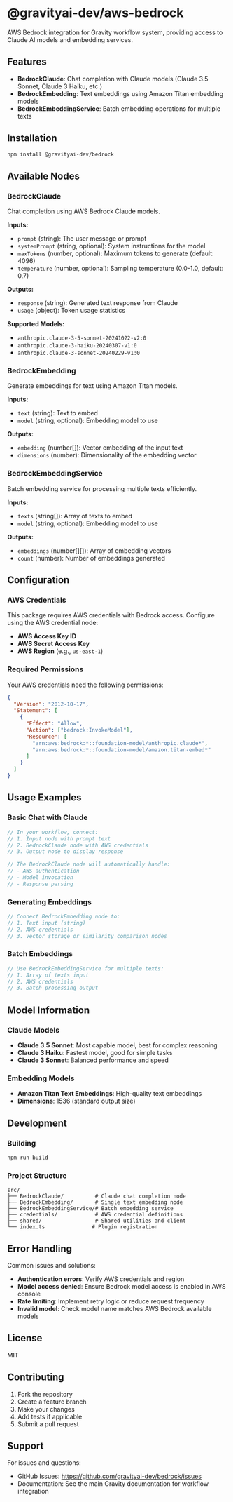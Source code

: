 # @gravityai-dev/aws-bedrock

AWS Bedrock integration for Gravity workflow system, providing access to Claude AI models and embedding services.

## Features

- **BedrockClaude**: Chat completion with Claude models (Claude 3.5 Sonnet, Claude 3 Haiku, etc.)
- **BedrockEmbedding**: Text embeddings using Amazon Titan embedding models
- **BedrockEmbeddingService**: Batch embedding operations for multiple texts

## Installation

```bash
npm install @gravityai-dev/bedrock
```

## Available Nodes

### BedrockClaude

Chat completion using AWS Bedrock Claude models.

**Inputs:**

- `prompt` (string): The user message or prompt
- `systemPrompt` (string, optional): System instructions for the model
- `maxTokens` (number, optional): Maximum tokens to generate (default: 4096)
- `temperature` (number, optional): Sampling temperature (0.0-1.0, default: 0.7)

**Outputs:**

- `response` (string): Generated text response from Claude
- `usage` (object): Token usage statistics

**Supported Models:**

- `anthropic.claude-3-5-sonnet-20241022-v2:0`
- `anthropic.claude-3-haiku-20240307-v1:0`
- `anthropic.claude-3-sonnet-20240229-v1:0`

### BedrockEmbedding

Generate embeddings for text using Amazon Titan models.

**Inputs:**

- `text` (string): Text to embed
- `model` (string, optional): Embedding model to use

**Outputs:**

- `embedding` (number[]): Vector embedding of the input text
- `dimensions` (number): Dimensionality of the embedding vector

### BedrockEmbeddingService

Batch embedding service for processing multiple texts efficiently.

**Inputs:**

- `texts` (string[]): Array of texts to embed
- `model` (string, optional): Embedding model to use

**Outputs:**

- `embeddings` (number[][]): Array of embedding vectors
- `count` (number): Number of embeddings generated

## Configuration

### AWS Credentials

This package requires AWS credentials with Bedrock access. Configure using the AWS credential node:

- **AWS Access Key ID**
- **AWS Secret Access Key**
- **AWS Region** (e.g., `us-east-1`)

### Required Permissions

Your AWS credentials need the following permissions:

```json
{
  "Version": "2012-10-17",
  "Statement": [
    {
      "Effect": "Allow",
      "Action": ["bedrock:InvokeModel"],
      "Resource": [
        "arn:aws:bedrock:*::foundation-model/anthropic.claude*",
        "arn:aws:bedrock:*::foundation-model/amazon.titan-embed*"
      ]
    }
  ]
}
```

## Usage Examples

### Basic Chat with Claude

```typescript
// In your workflow, connect:
// 1. Input node with prompt text
// 2. BedrockClaude node with AWS credentials
// 3. Output node to display response

// The BedrockClaude node will automatically handle:
// - AWS authentication
// - Model invocation
// - Response parsing
```

### Generating Embeddings

```typescript
// Connect BedrockEmbedding node to:
// 1. Text input (string)
// 2. AWS credentials
// 3. Vector storage or similarity comparison nodes
```

### Batch Embeddings

```typescript
// Use BedrockEmbeddingService for multiple texts:
// 1. Array of texts input
// 2. AWS credentials
// 3. Batch processing output
```

## Model Information

### Claude Models

- **Claude 3.5 Sonnet**: Most capable model, best for complex reasoning
- **Claude 3 Haiku**: Fastest model, good for simple tasks
- **Claude 3 Sonnet**: Balanced performance and speed

### Embedding Models

- **Amazon Titan Text Embeddings**: High-quality text embeddings
- **Dimensions**: 1536 (standard output size)

## Development

### Building

```bash
npm run build
```

### Project Structure

```
src/
├── BedrockClaude/          # Claude chat completion node
├── BedrockEmbedding/       # Single text embedding node
├── BedrockEmbeddingService/# Batch embedding service
├── credentials/            # AWS credential definitions
├── shared/                 # Shared utilities and client
└── index.ts               # Plugin registration
```

## Error Handling

Common issues and solutions:

- **Authentication errors**: Verify AWS credentials and region
- **Model access denied**: Ensure Bedrock model access is enabled in AWS console
- **Rate limiting**: Implement retry logic or reduce request frequency
- **Invalid model**: Check model name matches AWS Bedrock available models

## License

MIT

## Contributing

1. Fork the repository
2. Create a feature branch
3. Make your changes
4. Add tests if applicable
5. Submit a pull request

## Support

For issues and questions:

- GitHub Issues: https://github.com/gravityai-dev/bedrock/issues
- Documentation: See the main Gravity documentation for workflow integration
